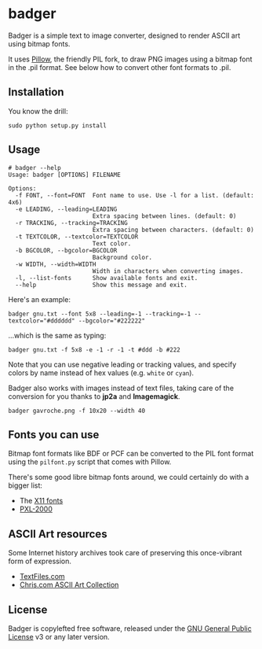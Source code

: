 badger
======

Badger is a simple text to image converter, designed to render ASCII art using bitmap fonts.

It uses [Pillow][1], the friendly PIL fork, to draw PNG images using a bitmap font in the .pil
format. See below how to convert other font formats to .pil.

Installation
------------

You know the drill:

    sudo python setup.py install

Usage
-----

```
# badger --help
Usage: badger [OPTIONS] FILENAME

Options:
  -f FONT, --font=FONT  Font name to use. Use -l for a list. (default: 4x6)
  -e LEADING, --leading=LEADING
                        Extra spacing between lines. (default: 0)
  -r TRACKING, --tracking=TRACKING
                        Extra spacing between characters. (default: 0)
  -t TEXTCOLOR, --textcolor=TEXTCOLOR
                        Text color.
  -b BGCOLOR, --bgcolor=BGCOLOR
                        Background color.
  -w WIDTH, --width=WIDTH
                        Width in characters when converting images.
  -l, --list-fonts      Show available fonts and exit.
  --help                Show this message and exit.
```

Here's an example:

    badger gnu.txt --font 5x8 --leading=-1 --tracking=-1 --textcolor="#dddddd" --bgcolor="#222222"
    
...which is the same as typing:

    badger gnu.txt -f 5x8 -e -1 -r -1 -t #ddd -b #222

Note that you can use negative leading or tracking values, and specify colors by name instead of hex values (e.g. `white` or `cyan`).

Badger also works with images instead of text files, taking care of the conversion for you thanks to **jp2a** and **Imagemagick**.

    badger gavroche.png -f 10x20 --width 40


Fonts you can use
-----------------

Bitmap font formats like BDF or PCF can be converted to the PIL font format using the ``pilfont.py``
script that comes with Pillow.

There's some good libre bitmap fonts around, we could certainly do with a bigger list:

* The [X11 fonts][2]
* [PXL-2000][3]
 

ASCII Art resources
-------------------

Some Internet history archives took care of preserving this once-vibrant form of expression.

  * [TextFiles.com](http://www.textfiles.com)
  * [Chris.com ASCII Art Collection](http://www.chris.com/ascii/)


License
-------

Badger is copylefted free software, released under the [GNU General Public License][4] v3 or any later version.


  [1]: http://pillow.readthedocs.org/en/latest/
  [2]: http://www.cl.cam.ac.uk/~mgk25/ucs-fonts.html
  [3]: http://cramer.pleintekst.nl/hacks/pxl2000/
  [4]: https://www.gnu.org/copyleft/gpl.html
